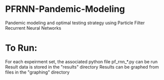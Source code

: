 # PFRNN-Pandemic-Modeling
Pandemic modeling and optimal testing strategy using Particle Filter Recurrent Neural Networks 

# To Run:
For each expeirment set, the associated python file pf_rnn_*.py can be run
Result data is stored in the "results" directory
Results can be graphed from files in the "graphing" directory
  

